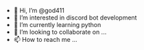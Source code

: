 - 👋 Hi, I’m @god411
- 👀 I’m interested in discord bot development
- 🌱 I’m currently learning python
- 💞️ I’m looking to collaborate on ...
- 📫 How to reach me ...

<!---
god411/god411 is a ✨ special ✨ repository because its `README.md` (this file) appears on your GitHub profile.
You can click the Preview link to take a look at your changes.
--->
